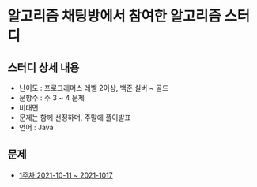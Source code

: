 # 알고리즘 채팅방에서 참여한 알고리즘 스터디
## 스터디 상세 내용
- 난이도 : 프로그래머스 레벨 2이상, 백준 실버 ~ 골드
- 문항수 : 주 3 ~ 4 문제
- 비대면
- 문제는 함께 선정하며, 주말에 풀이발표
- 언어 : Java


## 문제
- [1주차 2021-10-11 ~ 2021-1017](./src/week1/week1.md)
